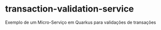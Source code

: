 # transaction-validation-service
Exemplo de um Micro-Serviço em Quarkus para validações de transações
